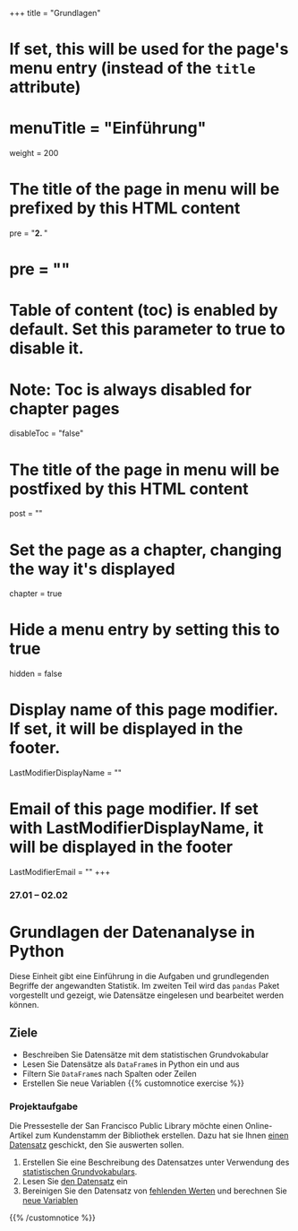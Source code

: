 +++
title = "Grundlagen"
# If set, this will be used for the page's menu entry (instead of the `title` attribute)
# menuTitle = "Einführung"
weight = 200
# The title of the page in menu will be prefixed by this HTML content
 pre = "<b>2. </b>"
# pre = "<i class='fab fa-github'></i>"
# Table of content (toc) is enabled by default. Set this parameter to true to disable it.
# Note: Toc is always disabled for chapter pages
disableToc = "false"

# The title of the page in menu will be postfixed by this HTML content
post = ""
# Set the page as a chapter, changing the way it's displayed
chapter = true
# Hide a menu entry by setting this to true
hidden = false
# Display name of this page modifier. If set, it will be displayed in the footer.
LastModifierDisplayName = ""
# Email of this page modifier. If set with LastModifierDisplayName, it will be displayed in the footer
LastModifierEmail = ""
+++


### 27.01 – 02.02

# Grundlagen der Datenanalyse in Python

Diese Einheit gibt eine Einführung in die Aufgaben und grundlegenden Begriffe der angewandten Statistik. Im zweiten Teil wird das `pandas` Paket vorgestellt und gezeigt, wie Datensätze eingelesen und bearbeitet werden können.

## Ziele

- Beschreiben Sie Datensätze mit dem statistischen Grundvokabular
- Lesen Sie Datensätze als `DataFrame`s in Python ein und aus
- Filtern Sie `DataFrame`s nach Spalten oder Zeilen
- Erstellen Sie neue Variablen
{{% customnotice exercise %}}

### Projektaufgabe

Die Pressestelle der San Francisco Public Library möchte einen Online-Artikel zum Kundenstamm der Bibliothek erstellen. Dazu hat sie Ihnen [einen Datensatz](/data-librarian/organisation/dataset/) geschickt, den Sie auswerten sollen.

1. Erstellen Sie eine Beschreibung des Datensatzes unter Verwendung des [statistischen Grundvokabulars](/data-librarian/basics/basic_terms/).
2. Lesen Sie [den Datensatz](/data-librarian/organisation/dataset/) ein
3. Bereinigen Sie den Datensatz von [fehlenden Werten](/data-librarian/basics/pandas/na) und berechnen Sie [neue Variablen](/data-librarian/basics/pandas/columns/#fallstudie-feature-engineering)


{{% /customnotice %}}
